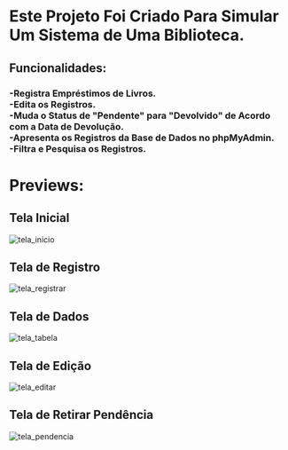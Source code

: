
<h1>Este Projeto Foi Criado Para Simular Um Sistema de Uma Biblioteca.</h1>
<h2>Funcionalidades:</h2>
<h3>
-Registra Empréstimos de Livros.
<br>
-Edita os Registros.
<br>
-Muda o Status de "Pendente" para "Devolvido" de Acordo com a Data de Devolução.
<br>
-Apresenta os Registros da Base de Dados no phpMyAdmin.
<br>
-Filtra e Pesquisa os Registros.
<br>
</h3>

<h1> Previews:</h1>
<div>
<h2>Tela Inicial</h2>

![tela_inicio](https://user-images.githubusercontent.com/95376359/176049987-7dd2234f-e8b9-4b6c-a269-59b846d33ce4.png)

</div>

##

<div>
<h2>Tela de Registro</h2>

![tela_registrar](https://user-images.githubusercontent.com/95376359/176050382-70b361cb-e86f-496b-b116-47ee670244ce.png)

</div>

##

<div>
<h2>Tela de Dados</h2>

![tela_tabela](https://user-images.githubusercontent.com/95376359/176050431-5b3c7e5f-8758-4aef-b595-2450a8189a92.png)

</div>

##

<div>
<h2>Tela de Edição</h2>

![tela_editar](https://user-images.githubusercontent.com/95376359/176050453-8078e5e8-6333-4abc-8a68-329baaadc54c.png)

</div>

##

<div>
<h2>Tela de Retirar Pendência</h2>

![tela_pendencia](https://user-images.githubusercontent.com/95376359/176050478-e624b631-965d-45bc-9b26-84fc5a5d8f2f.png)

</div>



